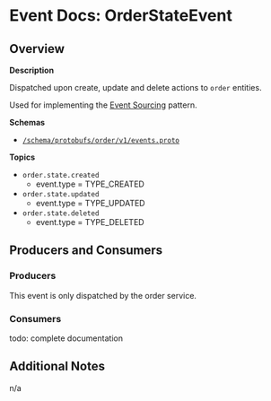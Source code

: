 # Event Docs: OrderStateEvent

## Overview

**Description**

Dispatched upon create, update and delete actions to ``order`` entities.

Used for implementing the [Event Sourcing](https://microservices.io/patterns/data/event-sourcing.html) pattern.

**Schemas** 

* [``/schema/protobufs/order/v1/events.proto``](/schema/protobufs/order/v1/events.proto)

**Topics**

* ``order.state.created``
  * event.type = TYPE_CREATED
* ``order.state.updated``
  * event.type = TYPE_UPDATED
* ``order.state.deleted``
  * event.type = TYPE_DELETED

## Producers and Consumers

### Producers

This event is only dispatched by the order service.

### Consumers

todo: complete documentation

## Additional Notes

n/a